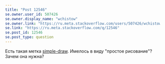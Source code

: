 ```yaml
---
title: "Post 12546"
se.owner.user_id: 507426
se.owner.display_name: "wchistow"
se.owner.link: "https://ru.meta.stackoverflow.com/users/507426/wchistow"
se.link: "https://ru.meta.stackoverflow.com/q/12546"
se.post_id: 12546
se.post_type: question
---
```

<p>Есть такая метка <a href="https://ru.stackoverflow.com/questions/tagged/simple-draw" class="post-tag" title="показать вопросы с меткой [simple-draw]" aria-label="показать вопросы с меткой [simple-draw]" rel="tag" aria-labelledby="tag-simple-draw-tooltip-container">simple-draw</a>. Имелось в виду &quot;простое рисование&quot;? Зачем она нужна?</p>
